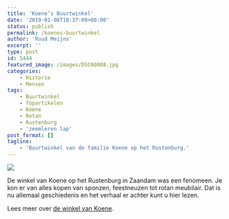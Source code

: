 ```yaml
---
title: 'Koene’s Buurtwinkel'
date: '2019-01-06T18:37:09+00:00'
status: publish
permalink: /koenes-buurtwinkel
author: 'Ruud Meijns'
excerpt: ''
type: post
id: 5444
featured_image: /images/DSC00088.jpg
categories:
    - Historie
    - Mensen
tags:
    - Buurtwinkel
    - fopartikelen
    - Koene
    - Rotan
    - Rustenburg
    - 'zeemleren lap'
post_format: []
tagline:
    - 'Buurtwinkel van de familie Koene op het Rustenburg.'
---
```


![](/images/DSC00088.jpg)

De winkel van Koene op het Rustenburg in Zaandam was een fenomeen. Je kon er van alles kopen van sponzen, feestneuzen tot rotan meubilair. Dat is nu allemaal geschiedenis en het verhaal er achter kunt u hier lezen.

Lees meer over [de winkel van Koene](https://www.historisch-zaandam.nl/koenes-buurtwinkel/).